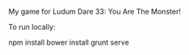 My game for Ludum Dare 33: You Are The Monster!

To run locally:

npm install
bower install
grunt serve
